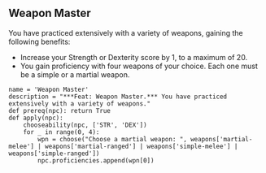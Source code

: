 ## Weapon Master
You have practiced extensively with a variety of weapons, gaining the following benefits:

* Increase your Strength or Dexterity score by 1, to a maximum of 20.
* You gain proficiency with four weapons of your choice. Each one must be a simple or a martial weapon.

```
name = 'Weapon Master'
description = "***Feat: Weapon Master.*** You have practiced extensively with a variety of weapons."
def prereq(npc): return True
def apply(npc):
    chooseability(npc, ['STR', 'DEX'])
    for _ in range(0, 4):
        wpn = choose("Choose a martial weapon: ", weapons['martial-melee'] | weapons['martial-ranged'] | weapons['simple-melee'] | weapons['simple-ranged'])
        npc.proficiencies.append(wpn[0])
```
